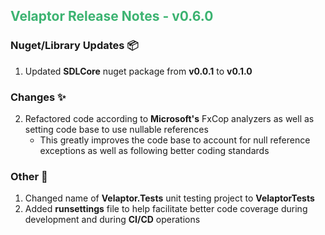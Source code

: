## <span style="color:mediumseagreen;font-weight:bold">Velaptor Release Notes - v0.6.0</span>

### **Nuget/Library Updates** 📦

1. Updated **SDLCore** nuget package from **v0.0.1** to **v0.1.0**

### **Changes** ✨

2. Refactored code according to **Microsoft's** FxCop analyzers as well as setting code base to use nullable references
   * This greatly improves the code base to account for null reference exceptions as well as following better coding standards

### **Other** 👏

1. Changed name of **Velaptor.Tests** unit testing project to **VelaptorTests**
2. Added **runsettings** file to help facilitate better code coverage during development and during **CI/CD** operations
